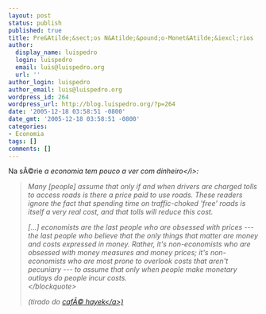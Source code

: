 ```yaml
---
layout: post
status: publish
published: true
title: Pre&Atilde;&sect;os N&Atilde;&pound;o-Monet&Atilde;&iexcl;rios
author:
  display_name: luispedro
  login: luispedro
  email: luis@luispedro.org
  url: ''
author_login: luispedro
author_email: luis@luispedro.org
wordpress_id: 264
wordpress_url: http://blog.luispedro.org/?p=264
date: '2005-12-18 03:58:51 -0800'
date_gmt: '2005-12-18 03:58:51 -0800'
categories:
- Economia
tags: []
comments: []
---
```

<p>Na s&Atilde;&copy;rie <i>a economia tem pouco a ver com dinheiro<&#47;i>:</p>
<blockquote><p>
Many [people] assume that only if and when drivers are charged tolls to access roads is there a price paid to use roads.  These readers ignore the fact that spending time on traffic-choked 'free' roads is itself a very real cost, and that tolls will reduce this cost.</p>
<p>[...] economists are the last people who are obsessed with prices --- the last people who believe that the only things that matter are money and costs expressed in money.  Rather, it's non-economists who are obsessed with money measures and money prices; it's non-economists who are most prone to overlook costs that aren't pecuniary --- to assume that only when people make monetary outlays do people incur costs.<br />
<&#47;blockquote></p>
<p>(tirado do <a href="http:&#47;&#47;cafehayek.typepad.com&#47;hayek&#47;2005&#47;12&#47;the_toll_of_eco.html">caf&Atilde;&copy; hayek<&#47;a>)</p>
